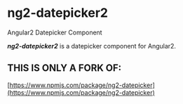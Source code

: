# ng2-datepicker2
Angular2 Datepicker Component

***ng2-datepicker2*** is a datepicker component for Angular2.

## THIS IS ONLY A FORK OF:

[https://www.npmjs.com/package/ng2-datepicker](https://www.npmjs.com/package/ng2-datepicker)